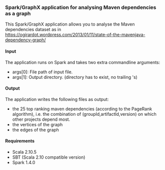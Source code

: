 ### Spark/GraphX application for analysing Maven dependencies as a graph

This Spark/GraphX application allows you to analyse the Maven dependencies dataset as in https://ogirardot.wordpress.com/2013/01/11/state-of-the-mavenjava-dependency-graph/

#### Input
The application runs on Spark and takes two extra commandline arguments:
* args[0]: File path of input file.
* args[1]: Output directory. (directory has to exist, no trailing \'s)

#### Output
The application writes the following files as output:
* the 25 top ranking maven dependencies (according to the PageRank algorithm), i.e. the combination of (groupId,artifactId,version) on which other projects depend most.
* the vertices of the graph
* the edges of the graph

#### Requirements
* Scala 2.10.5
* SBT (Scala 2.10 compatible version)
* Spark 1.4.0
